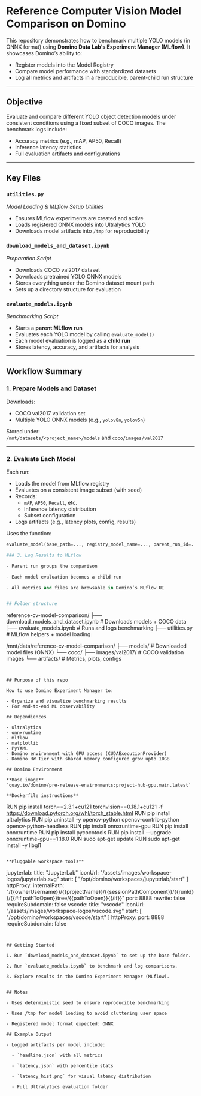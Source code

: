 # Reference Computer Vision Model Comparison on Domino

This repository demonstrates how to benchmark multiple YOLO models (in ONNX format) using **Domino Data Lab's Experiment Manager (MLflow)**. It showcases Domino’s ability to:

- Register models into the Model Registry
- Compare model performance with standardized datasets
- Log all metrics and artifacts in a reproducible, parent-child run structure

---

## Objective

Evaluate and compare different YOLO object detection models under consistent conditions using a fixed subset of COCO images. The benchmark logs include:

- Accuracy metrics (e.g., mAP, AP50, Recall)
- Inference latency statistics
- Full evaluation artifacts and configurations

---

## Key Files

### `utilities.py`  
*Model Loading & MLflow Setup Utilities*

- Ensures MLflow experiments are created and active
- Loads registered ONNX models into Ultralytics YOLO
- Downloads model artifacts into `/tmp` for reproducibility

### `download_models_and_dataset.ipynb`  
*Preparation Script*

- Downloads COCO val2017 dataset
- Downloads pretrained YOLO ONNX models
- Stores everything under the Domino dataset mount path
- Sets up a directory structure for evaluation

### `evaluate_models.ipynb`  
*Benchmarking Script*

- Starts a **parent MLflow run**
- Evaluates each YOLO model by calling `evaluate_model()`
- Each model evaluation is logged as a **child run**
- Stores latency, accuracy, and artifacts for analysis

---

## Workflow Summary

### 1. Prepare Models and Dataset
Downloads:
- COCO val2017 validation set
- Multiple YOLO ONNX models (e.g., `yolov8n`, `yolov5n`)

Stored under:  
`/mnt/datasets/<project_name>/models` and `coco/images/val2017`

---

### 2. Evaluate Each Model

Each run:
- Loads the model from MLflow registry
- Evaluates on a consistent image subset (with seed)
- Records:
  - `mAP`, `AP50`, `Recall`, etc.
  - Inference latency distribution
  - Subset configuration
- Logs artifacts (e.g., latency plots, config, results)

Uses the function:
```python
evaluate_model(base_path=..., registry_model_name=..., parent_run_id=...)

### 3. Log Results to MLflow

- Parent run groups the comparison

- Each model evaluation becomes a child run

- All metrics and files are browsable in Domino’s MLflow UI


## Folder structure
```
reference-cv-model-comparison/
├── download_models_and_dataset.ipynb     # Downloads models + COCO data
├── evaluate_models.ipynb                 # Runs and logs benchmarking
├── utilities.py                          # MLflow helpers + model loading

/mnt/data/reference-cv-model-comparison/
├── models/                               # Downloaded model files (ONNX)
└── coco/
    ├── images/val2017/                   # COCO validation images
    └── artifacts/                        # Metrics, plots, configs
```


## Purpose of this repo

How to use Domino Experiment Manager to:

- Organize and visualize benchmarking results
- For end-to-end ML observability

## Dependiences

- ultralytics
- onnxruntime
- mlflow
- matplotlib
- PyYAML
- Domino environment with GPU access (CUDAExecutionProvider)
- Domino HW Tier with shared memory configured grow upto 10GB

## Domino Environment

**Base image**  
`quay.io/domino/pre-release-environments:project-hub-gpu.main.latest`

**Dockerfile instructions** 

```
RUN pip install torch==2.3.1+cu121 torchvision==0.18.1+cu121 -f https://download.pytorch.org/whl/torch_stable.html
RUN pip install ultralytics
RUN pip uninstall -y opencv-python opencv-contrib-python opencv-python-headless
RUN pip install onnxruntime-gpu
RUN pip install onnxruntime
RUN pip install pycocotools
RUN pip install --upgrade onnxruntime-gpu==1.18.0 
RUN sudo apt-get update
RUN sudo apt-get install -y libgl1
```

**Pluggable workspace tools**
```
jupyterlab:
  title: "JupyterLab"
  iconUrl: "/assets/images/workspace-logos/jupyterlab.svg"
  start: [ "/opt/domino/workspaces/jupyterlab/start" ]
  httpProxy:
    internalPath: "/{{ownerUsername}}/{{projectName}}/{{sessionPathComponent}}/{{runId}}/{{#if pathToOpen}}tree/{{pathToOpen}}{{/if}}"
    port: 8888
    rewrite: false
    requireSubdomain: false
vscode:
 title: "vscode"
 iconUrl: "/assets/images/workspace-logos/vscode.svg"
 start: [ "/opt/domino/workspaces/vscode/start" ]
 httpProxy:
    port: 8888
    requireSubdomain: false
```


## Getting Started

1. Run `download_models_and_dataset.ipynb` to set up the base folder.

2. Run `evaluate_models.ipynb` to benchmark and log comparisons.

3. Explore results in the Domino Experiment Manager (MLflow).


## Notes

- Uses deterministic seed to ensure reproducible benchmarking

- Uses /tmp for model loading to avoid cluttering user space

- Registered model format expected: ONNX

## Example Output

- Logged artifacts per model include:

  - `headline.json` with all metrics

  - `latency.json` with percentile stats

  - `latency_hist.png` for visual latency distribution

  - Full Ultralytics evaluation folder